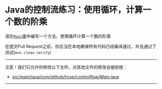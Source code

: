 # Java的控制流练习：使用循环，计算一个数的阶乘

请在[`Main`类](https://github.com/hcsp/loop-factorial/blob/master/src/main/java/com/github/hcsp/controlflow/Main.java)中编写一个方法，使用循环计算一个数的阶乘

在提交Pull Request之前，你应当在本地确保所有代码已经编译通过，并且通过了测试(`mvn clean verify`)

-----
注意！我们只允许你修改以下文件，对其他文件的修改会被拒绝：
- [src/main/java/com/github/hcsp/controlflow/Main.java](https://github.com/hcsp/loop-factorial/blob/master/src/main/java/com/github/hcsp/controlflow/Main.java)
-----



